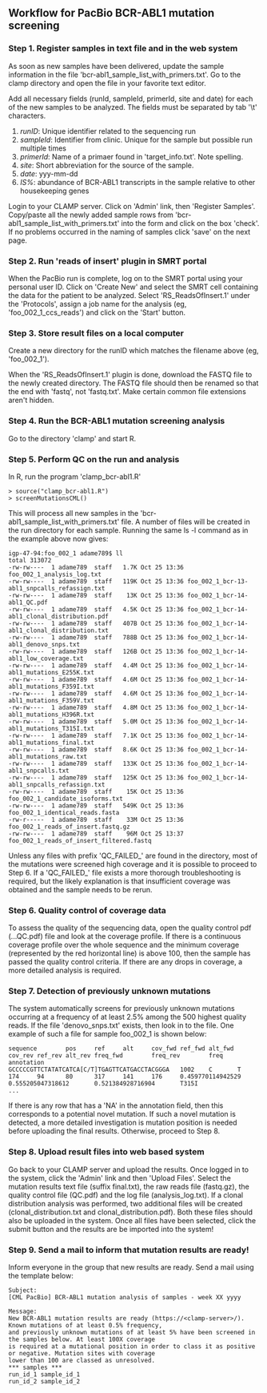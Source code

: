## Workflow for PacBio BCR-ABL1 mutation screening

### Step 1. Register samples in text file and in the web system
As soon as new samples have been delivered, update the sample information in the file 'bcr-abl1_sample_list_with_primers.txt'. Go to the clamp directory and open the file in your favorite text editor.

Add all necessary fields (runId, sampleId, primerId, site and date) for each of the new samples to be analyzed. The fields must be separated by tab '\t' characters.
1. _runID_: Unique identifier related to the sequencing run
2. _sampleId_: Identifier from clinic. Unique for the sample but possible run multiple times
3. _primerId_: Name of a primaer found in 'target_info.txt'. Note spelling.
4. _site_: Short abbreviation for the source of the sample.
5. _date_: yyy-mm-dd
6. _IS%_: abundance of BCR-ABL1 transcripts in the sample relative to other housekeeping genes

Login to your CLAMP server. Click on 'Admin' link, then 'Register Samples'. Copy/paste all the newly added sample rows from 'bcr-abl1_sample_list_with_primers.txt' into the form and click on the box 'check'. If no problems occurred in the naming of samples click 'save' on the next page.


### Step 2. Run 'reads of insert' plugin in SMRT portal
When the PacBio run is complete, log on to the SMRT portal using your personal user ID. Click on 'Create New' and select the SMRT cell containing the data for the patient to be analyzed. Select 'RS_ReadsOfInsert.1' under the 'Protocols', assign a job name for the analysis (eg, 'foo_002_1_ccs_reads') and click on the 'Start' button. 


### Step 3. Store result files on a local computer
Create a new directory for the runID which matches the filename above (eg, 'foo_002_1').

When the 'RS_ReadsOfInsert.1' plugin is done, download the FASTQ file to the newly created directory. The FASTQ file should then be renamed so that the end with 'fastq', not 'fastq.txt'. Make certain common file extensions aren't hidden.


### Step 4. Run the BCR-ABL1 mutation screening analysis
Go to the directory 'clamp' and start R.

### Step 5. Perform QC on the run and analysis
In R, run the program 'clamp_bcr-abl1.R'
``` 
> source("clamp_bcr-abl1.R")
> screenMutationsCML()
```
This will process all new samples in the 'bcr-abl1_sample_list_with_primers.txt' file. A number of files will be created in the run directory for each sample. Running the same ls -l command as in the example above now gives:
```
igp-47-94:foo_002_1 adame789$ ll
total 313072
-rw-rw----  1 adame789  staff   1.7K Oct 25 13:36 foo_002_1_analysis_log.txt
-rw-rw----  1 adame789  staff   119K Oct 25 13:36 foo_002_1_bcr-13-abl1_snpcalls_refassign.txt
-rw-rw----  1 adame789  staff    13K Oct 25 13:36 foo_002_1_bcr-14-abl1_QC.pdf
-rw-rw----  1 adame789  staff   4.5K Oct 25 13:36 foo_002_1_bcr-14-abl1_clonal_distribution.pdf
-rw-rw----  1 adame789  staff   407B Oct 25 13:36 foo_002_1_bcr-14-abl1_clonal_distribution.txt
-rw-rw----  1 adame789  staff   788B Oct 25 13:36 foo_002_1_bcr-14-abl1_denovo_snps.txt
-rw-rw----  1 adame789  staff   126B Oct 25 13:36 foo_002_1_bcr-14-abl1_low_coverage.txt
-rw-rw----  1 adame789  staff   4.4M Oct 25 13:36 foo_002_1_bcr-14-abl1_mutations_E255K.txt
-rw-rw----  1 adame789  staff   4.6M Oct 25 13:36 foo_002_1_bcr-14-abl1_mutations_F359I.txt
-rw-rw----  1 adame789  staff   4.6M Oct 25 13:36 foo_002_1_bcr-14-abl1_mutations_F359V.txt
-rw-rw----  1 adame789  staff   4.8M Oct 25 13:36 foo_002_1_bcr-14-abl1_mutations_H396R.txt
-rw-rw----  1 adame789  staff   5.0M Oct 25 13:36 foo_002_1_bcr-14-abl1_mutations_T315I.txt
-rw-rw----  1 adame789  staff   7.1K Oct 25 13:36 foo_002_1_bcr-14-abl1_mutations_final.txt
-rw-rw----  1 adame789  staff   8.6K Oct 25 13:36 foo_002_1_bcr-14-abl1_mutations_raw.txt
-rw-rw----  1 adame789  staff   133K Oct 25 13:36 foo_002_1_bcr-14-abl1_snpcalls.txt
-rw-rw----  1 adame789  staff   125K Oct 25 13:36 foo_002_1_bcr-14-abl1_snpcalls_refassign.txt
-rw-rw----  1 adame789  staff    15K Oct 25 13:36 foo_002_1_candidate_isoforms.txt
-rw-rw----  1 adame789  staff   549K Oct 25 13:36 foo_002_1_identical_reads.fasta
-rw-r-----  1 adame789  staff    33M Oct 25 13:36 foo_002_1_reads_of_insert.fastq.gz
-rw-rw----  1 adame789  staff    96M Oct 25 13:37 foo_002_1_reads_of_insert_filtered.fastq
```
Unless any files with prefix 'QC_FAILED_' are found in the directory, most of the mutations were screened high coverage and it is possible to proceed to Step 6. If a 'QC_FAILED_' file exists a more thorough troubleshooting is required, but the likely explanation is that insufficient coverage was obtained and the sample needs to be rerun.

### Step 6. Quality control of coverage data
To assess the quality of the sequencing data, open the quality control pdf (...QC.pdf) file and look at the coverage profile. If there is a continuous coverage profile over the whole sequence and the minimum coverage (represented by the red horizontal line) is above 100, then the sample has passed the quality control criteria. If there are any drops in coverage, a more detailed analysis is required.

### Step 7. Detection of previously unknown mutations
The system automatically screens for previously unknown mutations occurring at a frequency of at least 2.5% among the 500 highest quality reads. If the file 'denovo_snps.txt' exists, then look in to the file. One example of such a file for sample foo_002_1 is shown below:
```
sequence        pos     ref     alt     cov_fwd ref_fwd alt_fwd cov_rev ref_rev alt_rev freq_fwd        freq_rev        freq    annotation
GCCCCCGTTCTATATCATCA[C/T]TGAGTTCATGACCTACGGGA   1002    C       T       174     94      80      317     141     176     0.459770114942529       0.555205047318612       0.521384928716904       T315I
...
```
If there is any row that has a 'NA' in the annotation field, then this corresponds to a potential novel mutation. If such a novel mutation is detected, a more detailed investigation is mutation position is needed before uploading the final results. Otherwise, proceed to Step 8.

### Step 8. Upload result files into web based system
Go back to your CLAMP server and upload the results. Once logged in to the system, click the 'Admin' link and then 'Upload Files'. Select the mutation results text file (suffix final.txt), the raw reads file (fastq.gz), the quality control file (QC.pdf) and the log file (analysis_log.txt). If a clonal distribution analysis was performed, two additional files will be created (clonal_distribution.txt and clonal_distribution.pdf). Both these files should also be uploaded in the system. Once all files have been selected, click the submit button and the results are be imported into the system!

### Step 9. Send a mail to inform that mutation results are ready! 
Inform everyone in the group that new results are ready. Send a mail using the template below:
```
Subject: 
[CML PacBio] BCR-ABL1 mutation analysis of samples - week XX yyyy
```
```
Message: 
New BCR-ABL1 mutation results are ready (https://<clamp-server>/). Known mutations of at least 0.5% frequency, 
and previously unknown mutations of at least 5% have been screened in the samples below. At least 100X coverage
is required at a mutational position in order to class it as positive or negative. Mutation sites with coverage
lower than 100 are classed as unresolved.
*** samples ***
run_id_1 sample_id_1
run_id_2 sample_id_2
```
